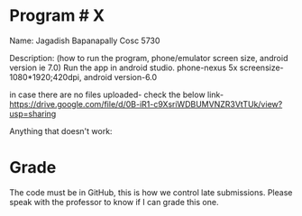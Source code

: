 # Program # X
Name:  Jagadish Bapanapally
Cosc 5730

Description:  (how to run the program, phone/emulator screen size, android version ie 7.0)
Run the app in android studio.
phone-nexus 5x
screensize-1080*1920;420dpi,
android version-6.0

in case there are no files uploaded- check the below link-
https://drive.google.com/file/d/0B-iR1-c9XsriWDBUMVNZR3VtTUk/view?usp=sharing

Anything that doesn't work:



Grade
===
The code must be in GitHub, this is how we control late submissions.
Please speak with the professor to know if I can grade this one.
